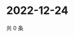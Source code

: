 # 2022-12-24

共 0 条

<!-- BEGIN WEIBO -->
<!-- 最后更新时间 Sat Dec 24 2022 07:13:38 GMT+0800 (China Standard Time) -->

<!-- END WEIBO -->
